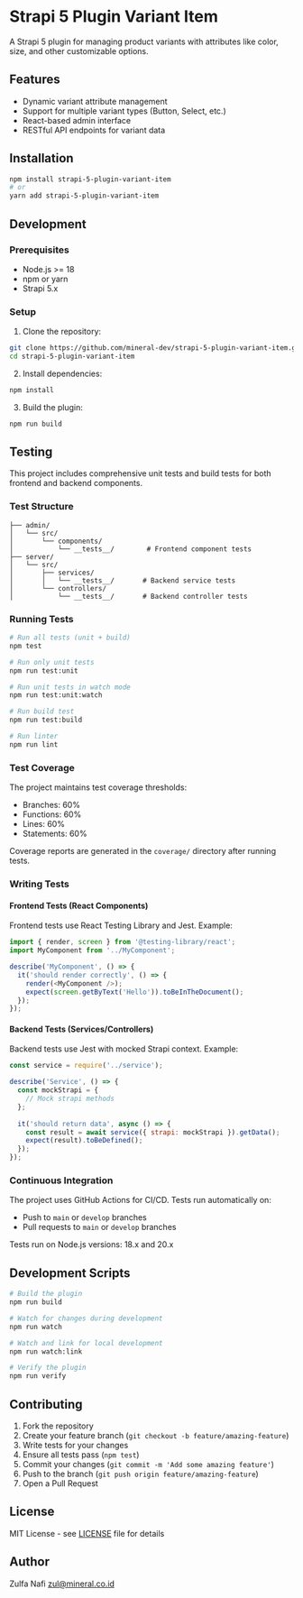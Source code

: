# Strapi 5 Plugin Variant Item

A Strapi 5 plugin for managing product variants with attributes like color, size, and other customizable options.

## Features

- Dynamic variant attribute management
- Support for multiple variant types (Button, Select, etc.)
- React-based admin interface
- RESTful API endpoints for variant data

## Installation

```bash
npm install strapi-5-plugin-variant-item
# or
yarn add strapi-5-plugin-variant-item
```

## Development

### Prerequisites

- Node.js >= 18
- npm or yarn
- Strapi 5.x

### Setup

1. Clone the repository:
```bash
git clone https://github.com/mineral-dev/strapi-5-plugin-variant-item.git
cd strapi-5-plugin-variant-item
```

2. Install dependencies:
```bash
npm install
```

3. Build the plugin:
```bash
npm run build
```

## Testing

This project includes comprehensive unit tests and build tests for both frontend and backend components.

### Test Structure

```
├── admin/
│   └── src/
│       └── components/
│           └── __tests__/        # Frontend component tests
├── server/
│   └── src/
│       ├── services/
│       │   └── __tests__/       # Backend service tests
│       └── controllers/
│           └── __tests__/       # Backend controller tests
```

### Running Tests

```bash
# Run all tests (unit + build)
npm test

# Run only unit tests
npm run test:unit

# Run unit tests in watch mode
npm run test:unit:watch

# Run build test
npm run test:build

# Run linter
npm run lint
```

### Test Coverage

The project maintains test coverage thresholds:
- Branches: 60%
- Functions: 60%
- Lines: 60%
- Statements: 60%

Coverage reports are generated in the `coverage/` directory after running tests.

### Writing Tests

#### Frontend Tests (React Components)

Frontend tests use React Testing Library and Jest. Example:

```javascript
import { render, screen } from '@testing-library/react';
import MyComponent from '../MyComponent';

describe('MyComponent', () => {
  it('should render correctly', () => {
    render(<MyComponent />);
    expect(screen.getByText('Hello')).toBeInTheDocument();
  });
});
```

#### Backend Tests (Services/Controllers)

Backend tests use Jest with mocked Strapi context. Example:

```javascript
const service = require('../service');

describe('Service', () => {
  const mockStrapi = {
    // Mock strapi methods
  };
  
  it('should return data', async () => {
    const result = await service({ strapi: mockStrapi }).getData();
    expect(result).toBeDefined();
  });
});
```

### Continuous Integration

The project uses GitHub Actions for CI/CD. Tests run automatically on:
- Push to `main` or `develop` branches
- Pull requests to `main` or `develop` branches

Tests run on Node.js versions: 18.x and 20.x

## Development Scripts

```bash
# Build the plugin
npm run build

# Watch for changes during development
npm run watch

# Watch and link for local development
npm run watch:link

# Verify the plugin
npm run verify
```

## Contributing

1. Fork the repository
2. Create your feature branch (`git checkout -b feature/amazing-feature`)
3. Write tests for your changes
4. Ensure all tests pass (`npm test`)
5. Commit your changes (`git commit -m 'Add some amazing feature'`)
6. Push to the branch (`git push origin feature/amazing-feature`)
7. Open a Pull Request

## License

MIT License - see [LICENSE](LICENSE) file for details

## Author

Zulfa Nafi <zul@mineral.co.id>
